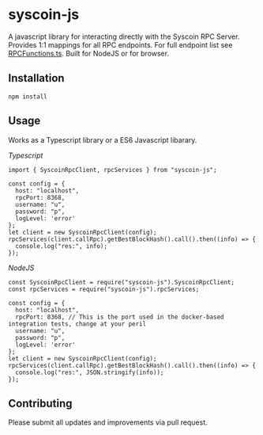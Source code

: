 # syscoin-js

A javascript library for interacting directly with the Syscoin RPC Server. Provides 1:1 mappings for all RPC endpoints. For full endpoint list see [RPCFunctions.ts](https://github.com/syscoin/syscoin-js/blob/sys4/src/RPCServiceFunctions.ts). Built for NodeJS or for browser.

## Installation

`npm install`

## Usage 

Works as a Typescript library or a ES6 Javascript libarary.

*Typescript*
```
import { SyscoinRpcClient, rpcServices } from "syscoin-js";

const config = {
  host: "localhost",
  rpcPort: 8368,
  username: "u",
  password: "p",
  logLevel: 'error'
};
let client = new SyscoinRpcClient(config);
rpcServices(client.callRpc).getBestBlockHash().call().then((info) => {
  console.log("res:", info);
});
```

*NodeJS*
```
const SyscoinRpcClient = require("syscoin-js").SyscoinRpcClient;
const rpcServices = require("syscoin-js").rpcServices;

const config = {
  host: "localhost",
  rpcPort: 8368, // This is the port used in the docker-based integration tests, change at your peril
  username: "u",
  password: "p",
  logLevel: 'error'
};
let client = new SyscoinRpcClient(config);
rpcServices(client.callRpc).getBestBlockHash().call().then((info) => {
  console.log("res:", JSON.stringify(info));
});
```

## Contributing

Please submit all updates and improvements via pull request.

